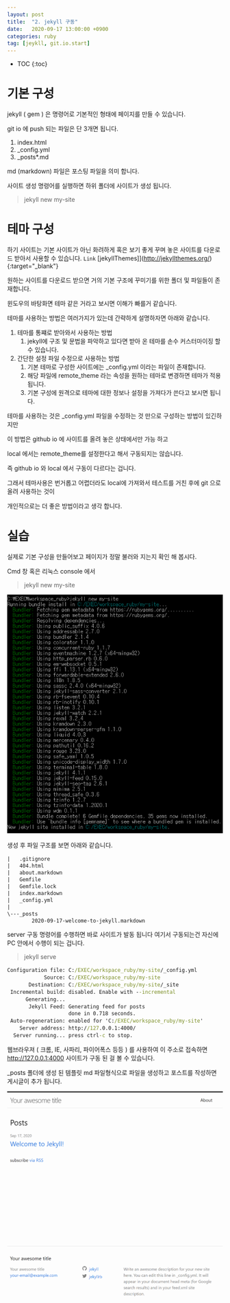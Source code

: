 ```yaml
---
layout: post
title:  "2. jekyll 구동"
date:   2020-09-17 13:00:00 +0900
categories: ruby    
tag: [jeykll, git.io.start]
---
```


* TOC
{:toc}

# 기본 구성

jekyll ( gem ) 은 명령어로 기본적인 형태에 페이지를 만들 수 있습니다.

git io 에 push 되는 파일은 단 3개면 됩니다.

1. index.html
1. _config.yml
1. _posts\*.md

md (markdown) 파일은 포스팅 파일을 의미 합니다.

사이트 생성 명령어를 실행하면
하위 폴더에 사이트가 생성 됩니다.
> jekyll new my-site

# 테마 구성

하기 사이트는 기본 사이트가 아닌 화려하게 혹은 보기 좋게 꾸며 놓은 사이트를 다운로드 받아서 사용할 수 있습니다.
`Link` [jekyllThemes]](http://jekyllthemes.org/){:target="_blank"}

원하는 사이트를 다운로드 받으면 거의 기본 구조에 꾸미기를 위한 폴더 및 파일들이 존재합니다.

윈도우의 바탕화면 테마 같은 거라고 보시면 이해가 빠를거 같습니다.

테마를 사용하는 방법은 여러가지가 있는데 간략하게 설명하자면 아래와 같습니다.

1. 테마를 통쨰로 받아와서 사용하는 방법
    1. jekyll에 구조 및 문법을 파악하고 있다면 받아 온 테마를 손수 커스터마이징 할 수 있습니다.
1. 간단한 설정 파일 수정으로 사용하는 방법
    1. 기본 테마로 구성한 사이트에는 _config.yml 이라는 파일이 존재합니다.
    1. 해당 파일에 remote_theme 라는 속성을 원하는 테마로 변경하면 테마가 적용 됩니다.
    1. 기본 구성에 원격으로 테마에 대한 정보나 설정을 가져다가 쓴다고 보시면 됩니다.

테마를 사용하는 것은 _config.yml 파일을 수정하는 것 만으로 구성하는 방법이 있긴하지만

이 방법은 github io 에 사이트를 올려 놓은 상태에서만 가능 하고

local 에서는 remote_theme를 설정한다고 해서 구동되지는 않습니다.

즉 github io 와 local 에서 구동이 다르다는 겁니다. 

그래서 테마사용은 번거롭고 어렵더라도 local에 가져와서 테스트를 거친 후에 git 으로 올려 사용하는 것이

개인적으로는 더 좋은 방법이라고 생각 합니다. 

# 실습

실제로 기본 구성을 만들어보고 페이지가 정말 불러와 지는지 확인 해 봅시다.

Cmd 창 혹은 리눅스 console 에서

> jekyll new my-site

![](/static/img/2020-09-17-13-51-39.png)

생성 후 파일 구조를 보면 아래와 같습니다.

```folder
|   .gitignore
|   404.html
|   about.markdown
|   Gemfile
|   Gemfile.lock
|   index.markdown
|   _config.yml
|
\---_posts
        2020-09-17-welcome-to-jekyll.markdown
```

server 구동 명령어를 수행하면 바로 사이트가 발동 됩니다
여기서 구동되는건 자신에 PC 안에서 수행이 되는 겁니다.

> jekyll serve
```cmd
Configuration file: C:/EXEC/workspace_ruby/my-site/_config.yml
            Source: C:/EXEC/workspace_ruby/my-site
       Destination: C:/EXEC/workspace_ruby/my-site/_site
 Incremental build: disabled. Enable with --incremental
      Generating...
       Jekyll Feed: Generating feed for posts
                    done in 0.718 seconds.
 Auto-regeneration: enabled for 'C:/EXEC/workspace_ruby/my-site'
    Server address: http://127.0.0.1:4000/
  Server running... press ctrl-c to stop.
```

웹브라우져 ( 크롬, IE, 사파리, 파이어폭스 등등 ) 를 사용하여 이 주소로 접속하면
http://127.0.0.1:4000 사이트가 구동 된 걸 볼 수 있습니다.

_posts 폴더에 생성 된 템플릿 md 파일형식으로 파일을 생성하고 포스트를 작성하면 게시글이 추가 됩니다.

![](/static/img/2020-09-17-14-10-00.png)